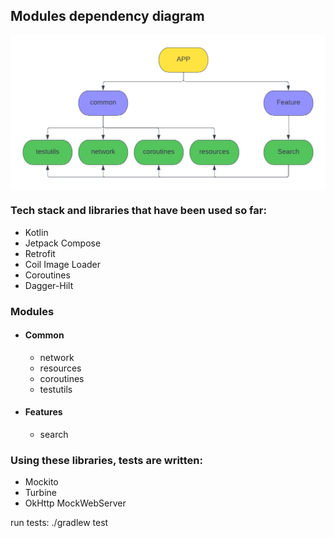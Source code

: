 ## Modules dependency diagram
<img src="/diagram/modules_dependency_diagram.png" align="center"/>

### Tech stack and libraries that have been used so far:
- Kotlin
- Jetpack Compose
- Retrofit
- Coil Image Loader
- Coroutines
- Dagger-Hilt


### Modules
- #### Common
   - network
   - resources
   - coroutines
   - testutils
- #### Features
   - search
   
### Using these libraries, tests are written:
   - Mockito
   - Turbine
   - OkHttp MockWebServer
   
   run tests: ./gradlew test
